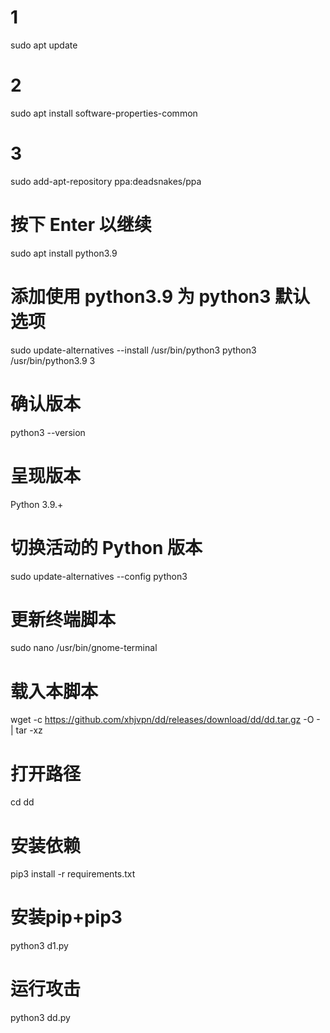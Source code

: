 # 1
sudo apt update
# 2
sudo apt install software-properties-common
# 3
sudo add-apt-repository ppa:deadsnakes/ppa

# 按下 Enter 以继续
sudo apt install python3.9

# 添加使用 python3.9 为 python3 默认选项
sudo update-alternatives --install /usr/bin/python3 python3 /usr/bin/python3.9 3

# 确认版本
python3 --version

# 呈现版本
Python 3.9.+

# 切换活动的 Python 版本
sudo update-alternatives --config python3

# 更新终端脚本
sudo nano /usr/bin/gnome-terminal

# 载入本脚本
wget -c https://github.com/xhjvpn/dd/releases/download/dd/dd.tar.gz -O - | tar -xz

# 打开路径
cd dd

# 安装依赖
pip3 install -r requirements.txt

# 安装pip+pip3
python3 d1.py

# 运行攻击
python3 dd.py
